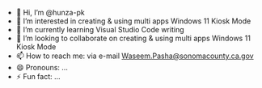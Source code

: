 - 👋 Hi, I’m @hunza-pk
- 👀 I’m interested in creating & using multi apps Windows 11 Kiosk Mode
- 🌱 I’m currently learning Visual Studio Code writing
- 💞️ I’m looking to collaborate on creating & using multi apps Windows 11 Kiosk Mode
- 📫 How to reach me: via e-mail  Waseem.Pasha@sonomacounty.ca.gov
- 😄 Pronouns: ...
- ⚡ Fun fact: ...

<!---
hunza-pk/hunza-pk is a ✨ special ✨ repository because its `README.md` (this file) appears on your GitHub profile.
You can click the Preview link to take a look at your changes.
--->

